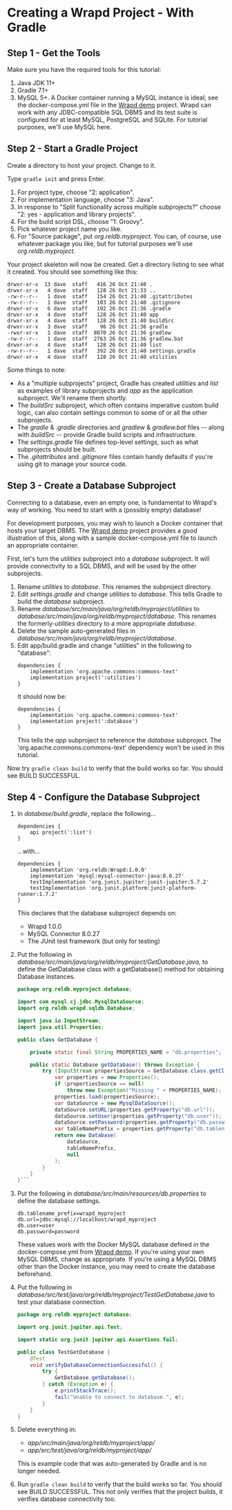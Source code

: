 # Creating a Wrapd Project - With Gradle #

## Step 1 - Get the Tools ##

Make sure you have the required tools for this tutorial:

1. Java JDK 11+
2. Gradle 7.1+
3. MySQL 5+. A Docker container running a MySQL instance is ideal; see the docker-compose.yml file in the [Wrapd demo](https://github.com/DaveVoorhis/Wrapd-demo) project. Wrapd can work with any JDBC-compatible SQL DBMS and its test suite is configured for at least MySQL, PostgreSQL and SQLite. For tutorial purposes, we'll use MySQL here.

## Step 2 - Start a Gradle Project ##

Create a directory to host your project. Change to it.

Type ```gradle init``` and press Enter.

1. For project type, choose "2: application".
2. For implementation language, choose "3: Java". 
3. In response to "Split functionality across multiple subprojects?" choose "2: yes - application and library projects". 
4. For the build script DSL, choose "1: Groovy". 
5. Pick whatever project name you like. 
6. For "Source package", put *org.reldb.myproject*. You can, of course, use whatever package you like, but for tutorial purposes we'll use *org.reldb.myproject*.

Your project skeleton will now be created. Get a directory listing to see what it created. You should see something like this:

```
drwxr-xr-x  13 dave  staff   416 26 Oct 21:40 .
drwxr-xr-x   4 dave  staff   128 26 Oct 21:33 ..
-rw-r--r--   1 dave  staff   154 26 Oct 21:40 .gitattributes
-rw-r--r--   1 dave  staff   103 26 Oct 21:40 .gitignore
drwxr-xr-x   6 dave  staff   192 26 Oct 21:36 .gradle
drwxr-xr-x   4 dave  staff   128 26 Oct 21:40 app
drwxr-xr-x   4 dave  staff   128 26 Oct 21:40 buildSrc
drwxr-xr-x   3 dave  staff    96 26 Oct 21:36 gradle
-rwxr-xr-x   1 dave  staff  8070 26 Oct 21:36 gradlew
-rw-r--r--   1 dave  staff  2763 26 Oct 21:36 gradlew.bat
drwxr-xr-x   4 dave  staff   128 26 Oct 21:40 list
-rw-r--r--   1 dave  staff   392 26 Oct 21:40 settings.gradle
drwxr-xr-x   4 dave  staff   128 26 Oct 21:40 utilities
```

Some things to note:
- As a "multiple subprojects" project, Gradle has created *utilities* and *list* as examples of library subprojects and *app* as the application subproject. We'll rename them shortly. 
- The *buildSrc* subproject, which often contains imperative custom build logic, can also contain settings common to some of or all the other subprojects. 
- The *gradle* & *.gradle* directories and *gradlew* & *gradlew.bat* files -- along with *buildSrc* -- provide Gradle build scripts and infrastructure. 
- The *settings.gradle* file defines top-level settings, such as what subprojects should be built. 
- The *.gitattributes* and *.gitignore* files contain handy defaults if you're using git to manage your source code.

## Step 3 - Create a Database Subproject ##

Connecting to a database, even an empty one, is fundamental to Wrapd's way of working. 
You need to start with a (possibly empty) database!

For development purposes, you may wish to launch a Docker container that hosts your
target DBMS. The [Wrapd demo](https://github.com/DaveVoorhis/Wrapd-demo) project provides a 
good illustration of this, along with a sample docker-compose.yml file to launch an appropriate container.

First, let's turn the *utilities* subproject into a *database* subproject. It will provide connectivity
to a SQL DBMS, and will be used by the other subprojects.

1. Rename *utilities* to *database*. This renames the subproject directory.
2. Edit *settings.gradle* and change *utilities* to *database*. This tells Gradle to build the *database* subproject.
3. Rename *database/src/main/java/org/reldb/myproject/utilities* to *database/src/main/java/org/reldb/myproject/database*. This renames the formerly-*utilities* directory to a more appropriate *database*.
4. Delete the sample auto-generated files in *database/src/main/java/org/reldb/myproject/database*.
5. Edit app/build.gradle and change "utilities" in the following to "database":
   ```
   dependencies {
       implementation 'org.apache.commons:commons-text'
       implementation project(':utilities')
   }
   ```
   It should now be:
   ```
   dependencies {
       implementation 'org.apache.commons:commons-text'
       implementation project(':database') 
   }
   ```
   This tells the *app* subproject to reference the *database* subproject. The 'org.apache.commons:commons-text' dependency won't be used in this tutorial.

Now try ```gradle clean build``` to verify that the build works so far. You should see BUILD SUCCESSFUL.

## Step 4 - Configure the Database Subproject ##

1. In *database/build.gradle*, replace the following...
   ```
   dependencies {
       api project(':list')
   }
   ```
   ...with...
   ```
   dependencies {
       implementation 'org.reldb:Wrapd:1.0.0'
       implementation 'mysql:mysql-connector-java:8.0.27'
       testImplementation 'org.junit.jupiter:junit-jupiter:5.7.2'
       testImplementation 'org.junit.platform:junit-platform-runner:1.7.2'
   }
   ```
   This declares that the database subproject depends on:
   - Wrapd 1.0.0
   - MySQL Connector 8.0.27
   - The JUnit test framework (but only for testing)

2. Put the following in *database/src/main/java/org/reldb/myproject/GetDatabase.java*, to define the GetDatabase class with a getDatabase() method for obtaining Database instances.
   ```java
   package org.reldb.myproject.database;
   
   import com.mysql.cj.jdbc.MysqlDataSource;
   import org.reldb.wrapd.sqldb.Database;
   
   import java.io.InputStream;
   import java.util.Properties;
   
   public class GetDatabase {
   
       private static final String PROPERTIES_NAME = "db.properties";
   
       public static Database getDatabase() throws Exception {
           try (InputStream propertiesSource = GetDatabase.class.getClassLoader().getResourceAsStream(PROPERTIES_NAME)) {
               var properties = new Properties();
               if (propertiesSource == null)
                   throw new Exception("Missing " + PROPERTIES_NAME);
               properties.load(propertiesSource);
               var dataSource = new MysqlDataSource();
               dataSource.setURL(properties.getProperty("db.url"));
               dataSource.setUser(properties.getProperty("db.user"));
               dataSource.setPassword(properties.getProperty("db.password"));
               var tableNamePrefix = properties.getProperty("db.tablename_prefix", "");
               return new Database(
                   dataSource,
                   tableNamePrefix,
                   null
               );
           }
       }
   }```

3. Put the following in *database/src/main/resources/db.properties* to define the database settings. 
   ```
   db.tablename_prefix=wrapd_myproject
   db.url=jdbc:mysql://localhost/wrapd_myproject
   db.user=user
   db.password=password
   ```
   These values work with the Docker MySQL database defined in the docker-compose.yml from [Wrapd demo](https://github.com/DaveVoorhis/Wrapd-demo). If you're using your own MySQL DBMS, change as appropriate. If you're using a MySQL DBMS other than the Docker instance, you may need to create the database beforehand.

4. Put the following in *database/src/test/java/org/reldb/myproject/TestGetDatabase.java* to test your database connection.
   ```java
   package org.reldb.myproject.database;
   
   import org.junit.jupiter.api.Test;
   
   import static org.junit.jupiter.api.Assertions.fail;
   
   public class TestGetDatabase {
       @Test
       void verifyDatabaseConnectionSuccessful() {
           try {
               GetDatabase.getDatabase();
           } catch (Exception e) {
               e.printStackTrace();
               fail("Unable to connect to database.", e);
           }
       }
   }
   ```

5. Delete everything in:
   - *app/src/main/java/org/reldb/myproject/app/*
   - *app/src/test/java/org/reldb/myproject/app/*

   This is example code that was auto-generated by Gradle and is no longer needed.

6. Run ```gradle clean build``` to verify that the build works so far. You should see BUILD SUCCESSFUL. This not only verifies that the project builds, it verifies database connectivity too.


